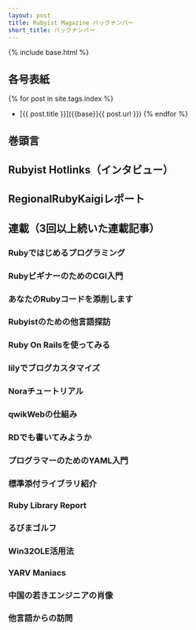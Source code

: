 ```yaml
---
layout: post
title: Rubyist Magazine バックナンバー
short_title: バックナンバー
---
```

{% include base.html %}

## 各号表紙

{% for post in site.tags.index %}
- [{{ post.title }}]({{base}}{{ post.url }})
{% endfor %}

## 巻頭言

## Rubyist Hotlinks（インタビュー）

## RegionalRubyKaigiレポート

## 連載（3回以上続いた連載記事）

### Rubyではじめるプログラミング

### RubyビギナーのためのCGI入門

### あなたのRubyコードを添削します

### Rubyistのための他言語探訪

### Ruby On Railsを使ってみる

### lilyでブログカスタマイズ

### Noraチュートリアル

### qwikWebの仕組み

### RDでも書いてみようか

### プログラマーのためのYAML入門

### 標準添付ライブラリ紹介

### Ruby Library Report

### るびまゴルフ

### Win32OLE活用法

### YARV Maniacs

### 中国の若きエンジニアの肖像

### 他言語からの訪問

### 
